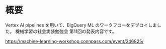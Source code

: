 # 概要
Vertex AI pipelines を用いて、BigQuery ML のワークフローをデプロイしました。
機械学習の社会実装勉強会 第11回の発表内容です。

https://machine-learning-workshop.connpass.com/event/246825/